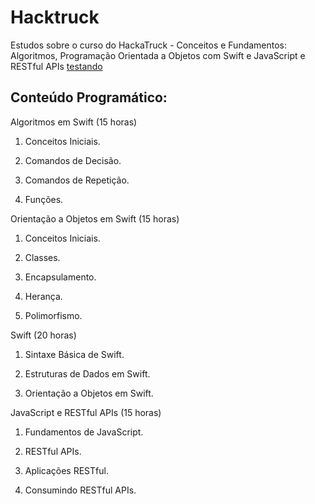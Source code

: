 # Hacktruck
Estudos sobre o curso do HackaTruck - Conceitos e Fundamentos: Algoritmos, Programação Orientada a Objetos com Swift e JavaScript e RESTful APIs
<a href="https://globo.com"> testando <a/>
## Conteúdo Programático:

Algoritmos em Swift (15 horas)

1. Conceitos Iniciais.

2. Comandos de Decisão.

3. Comandos de Repetição.

4. Funções.

Orientação a Objetos em Swift (15 horas)

1. Conceitos Iniciais.

2. Classes.

3. Encapsulamento.

4. Herança.

5. Polimorfismo.  

Swift (20 horas)

1. Sintaxe Básica de Swift.

2. Estruturas de Dados em Swift.

3. Orientação a Objetos em Swift.

JavaScript e RESTful APIs (15 horas)

1. Fundamentos de JavaScript.

2. RESTful APIs.

3. Aplicações RESTful.

4. Consumindo RESTful APIs.
